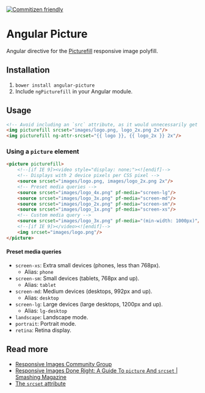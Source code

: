 [![Commitizen friendly](https://img.shields.io/badge/commitizen-friendly-brightgreen.svg)](http://commitizen.github.io/cz-cli/)

# Angular Picture

Angular directive for the [Picturefill](http://scottjehl.github.io/picturefill/) responsive image polyfill.

## Installation

1. `bower install angular-picture`
2. Include `ngPicturefill` in your Angular module.

## Usage

```html
<!-- Avoid including an `src` attribute, as it would unnecessarily get read by all browsers -->
<img picturefill srcset="images/logo.png, logo_2x.png 2x"/>
<img picturefill ng-attr-srcset="{{ logo }}, {{ logo_2x }} 2x"/>
```

### Using a `picture` element

```html
<picture picturefill>
    <!--[if IE 9]><video style="display: none;"><![endif]-->
    <!-- Displays with 2 device pixels per CSS pixel -->
    <source srcset="images/logo.png, images/logo_2x.png 2x"/>
    <!-- Preset media queries -->
    <source srcset="images/logo_4x.png" pf-media="screen-lg"/>
    <source srcset="images/logo_3x.png" pf-media="screen-md"/>
    <source srcset="images/logo_2x.png" pf-media="screen-sm"/>
    <source srcset="images/logo_1x.png" pf-media="screen-xs"/>
    <!-- Custom media query -->
    <source srcset="images/logo_3x.png" pf-media="(min-width: 1000px)"/>
    <!--[if IE 9]></video><![endif]-->
    <img srcset="images/logo.png"/>
</picture>
```

#### Preset media queries

* `screen-xs`: Extra small devices (phones, less than 768px).
	* Alias: `phone`
* `screen-sm`: Small devices (tablets, 768px and up).
	* Alias: `tablet`
* `screen-md`: Medium devices (desktops, 992px and up).
	* Alias: `desktop`
* `screen-lg`: Large devices (large desktops, 1200px and up).
	* Alias: `lg-desktop`
* `landscape`: Landscape mode.
* `portrait`: Portrait mode.
* `retina`: Retina display.

## Read more

* [Responsive Images Community Group](http://responsiveimages.org/)
* [Responsive Images Done Right: A Guide To `picture` And `srcset` | Smashing Magazine](http://www.smashingmagazine.com/2014/05/14/responsive-images-done-right-guide-picture-srcset/)
* [The `srcset` attribute](http://www.webkit.org/demos/srcset/)
